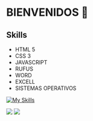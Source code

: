 # BIENVENIDOS 👋

<!--
**PabloMatas17/PabloMatas17** is a ✨ _special_ ✨ repository because its `README.md` (this file) appears on your GitHub profile.

Here are some ideas to get you started:

- 🔭 I’m currently working on ...
- 🌱 I’m currently learning ...
- 👯 I’m looking to collaborate on ...
- 🤔 I’m looking for help with ...
- 💬 Ask me about ...
- 📫 How to reach me: ...
- 😄 Pronouns: ...
- ⚡ Fun fact: ...
-->
## Skills
* HTML 5
* CSS 3
* JAVASCRIPT
* RUFUS
* WORD
* EXCELL
* SISTEMAS OPERATIVOS

[![My Skills](https://skillicons.dev/icons?i=java,html,css,rufus,excell,word=light)](https://skillicons.dev)


![](https://komarev.com/ghpvc/?username=PabloMatas17)
![](https://komarev.com/ghpvc/?username=PabloMatas17&color=green)
